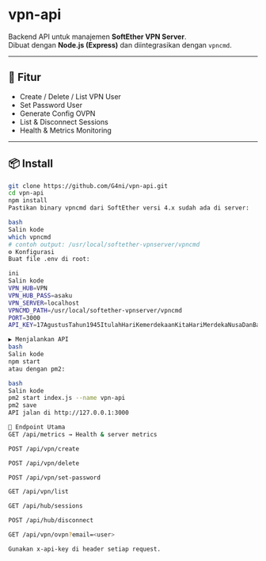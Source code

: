 # vpn-api

Backend API untuk manajemen **SoftEther VPN Server**.  
Dibuat dengan **Node.js (Express)** dan diintegrasikan dengan `vpncmd`.

---

## 🚀 Fitur
- Create / Delete / List VPN User
- Set Password User
- Generate Config OVPN
- List & Disconnect Sessions
- Health & Metrics Monitoring

---

## 📦 Install

```bash
git clone https://github.com/G4ni/vpn-api.git
cd vpn-api
npm install
Pastikan binary vpncmd dari SoftEther versi 4.x sudah ada di server:

bash
Salin kode
which vpncmd
# contoh output: /usr/local/softether-vpnserver/vpncmd
⚙️ Konfigurasi
Buat file .env di root:

ini
Salin kode
VPN_HUB=VPN
VPN_HUB_PASS=asaku
VPN_SERVER=localhost
VPNCMD_PATH=/usr/local/softether-vpnserver/vpncmd
PORT=3000
API_KEY=17AgustusTahun1945ItulahHariKemerdekaanKitaHariMerdekaNusaDanBangsa

▶️ Menjalankan API
bash
Salin kode
npm start
atau dengan pm2:

bash
Salin kode
pm2 start index.js --name vpn-api
pm2 save
API jalan di http://127.0.0.1:3000

📡 Endpoint Utama
GET /api/metrics → Health & server metrics

POST /api/vpn/create

POST /api/vpn/delete

POST /api/vpn/set-password

GET /api/vpn/list

GET /api/hub/sessions

POST /api/hub/disconnect

GET /api/vpn/ovpn?email=<user>

Gunakan x-api-key di header setiap request.


